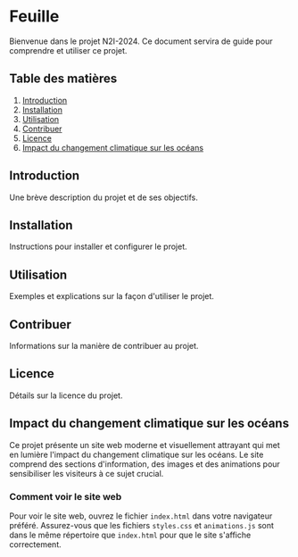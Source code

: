 # Feuille

Bienvenue dans le projet N2I-2024. Ce document servira de guide pour comprendre et utiliser ce projet.

## Table des matières
1. [Introduction](#introduction)
2. [Installation](#installation)
3. [Utilisation](#utilisation)
4. [Contribuer](#contribuer)
5. [Licence](#licence)
6. [Impact du changement climatique sur les océans](#impact-du-changement-climatique-sur-les-océans)

## Introduction
Une brève description du projet et de ses objectifs.

## Installation
Instructions pour installer et configurer le projet.

## Utilisation
Exemples et explications sur la façon d'utiliser le projet.

## Contribuer
Informations sur la manière de contribuer au projet.

## Licence
Détails sur la licence du projet.

## Impact du changement climatique sur les océans
Ce projet présente un site web moderne et visuellement attrayant qui met en lumière l'impact du changement climatique sur les océans. Le site comprend des sections d'information, des images et des animations pour sensibiliser les visiteurs à ce sujet crucial.

### Comment voir le site web
Pour voir le site web, ouvrez le fichier `index.html` dans votre navigateur préféré. Assurez-vous que les fichiers `styles.css` et `animations.js` sont dans le même répertoire que `index.html` pour que le site s'affiche correctement.
